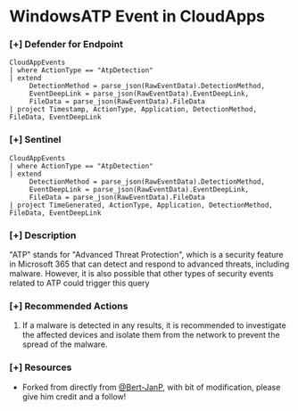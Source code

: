 # WindowsATP Event in CloudApps

### [+] Defender for Endpoint 
```
CloudAppEvents
| where ActionType == "AtpDetection"
| extend
     DetectionMethod = parse_json(RawEventData).DetectionMethod,
     EventDeepLink = parse_json(RawEventData).EventDeepLink,
     FileData = parse_json(RawEventData).FileData
| project Timestamp, ActionType, Application, DetectionMethod, FileData, EventDeepLink
```

### [+] Sentinel
```
CloudAppEvents
| where ActionType == "AtpDetection"
| extend
     DetectionMethod = parse_json(RawEventData).DetectionMethod,
     EventDeepLink = parse_json(RawEventData).EventDeepLink,
     FileData = parse_json(RawEventData).FileData
| project TimeGenerated, ActionType, Application, DetectionMethod, FileData, EventDeepLink
```
### [+] Description
"ATP" stands for "Advanced Threat Protection", which is a security feature in Microsoft 365 that can detect and respond to advanced threats, including malware. However, it is also possible that other types of security events related to ATP could trigger this query

### [+] Recommended Actions
1. If a malware is detected in any results, it is recommended to investigate the affected devices and isolate them from the network to prevent the spread of the malware.


### [+] Resources
- Forked from directly from [@Bert-JanP](https://github.com/Bert-JanP), with bit of modification, please give him credit and a follow!
